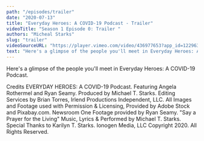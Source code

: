 ```yaml
---
path: "/episodes/trailer"
date: "2020-07-13"
title: "Everyday Heroes: A COVID-19 Podcast - Trailer"
videoTitle: "Season 1 Episode 0: Trailer "
authors: "Micheal Starks"
slug: "trailer"
videoSourceURL: "https://player.vimeo.com/video/436977653?app_id=122963"
text: "Here's a glimpse of the people you'll meet in Everyday Heroes: A COVID-19 Podcast." 
---
```


Here's a glimpse of the people you'll meet in Everyday Heroes: A COVID-19 Podcast.

Credits
EVERYDAY HEROES: A COVID-19 Podcast. Featuring Angela Rothermel and Ryan Seamy. Produced by Michael T. Starks. Editing Services by Brian Torres, Irlend Productions Independent, LLC. All Images and Footage used with Permission & Licensing, Provided by Adobe Stock and Pixabay.com. Newsroom One Footage provided by Ryan Seamy. "Say a Prayer for the Living" Music, Lyrics & Performed by Michael T. Starks. Special Thanks to Karilyn T. Starks. Ionogen Media, LLC Copyright 2020. All Rights Reserved.
